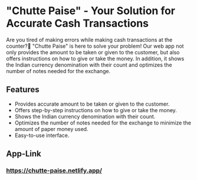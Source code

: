 # "Chutte Paise" - Your Solution for Accurate Cash Transactions
Are you tired of making errors while making cash transactions at the counter?💸 "Chutte Paise" is here to solve your problem! Our web app not only provides the amount to be taken or given to the customer, but also offers instructions on how to give or take the money. In addition, it shows the Indian currency denomination with their count and optimizes the number of notes needed for the exchange.

## Features
* Provides accurate amount to be taken or given to the customer.
* Offers step-by-step instructions on how to give or take the money.
* Shows the Indian currency denomination with their count.
* Optimizes the number of notes needed for the exchange to minimize the amount of paper money used.
* Easy-to-use interface.

## App-Link
 ### https://chutte-paise.netlify.app/ 

